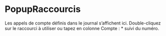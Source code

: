 # PopupRaccourcis


Les appels de compte définis dans le journal s’affichent ici. Double-cliquez sur le raccourci à utiliser ou tapez en colonne Compte : \* suivi du numéro.


